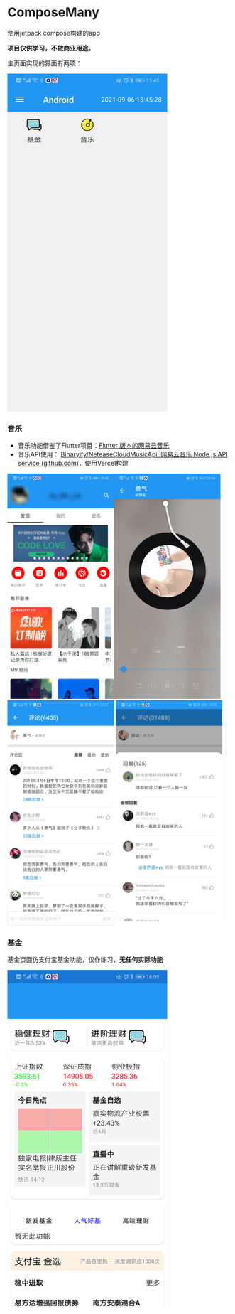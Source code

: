 # ComposeMany
使用jetpack compose构建的app

**项目仅供学习，不做商业用途。**



主页面实现的界面有两项：

<img src="https://github.com/Mr-lin930819/ComposeMany/blob/0f5ac3f8cbf3ab24882ec24b5bdf1aabc7c6f2fd/screenshots/main.png" width=360 alt="主界面" />

### 音乐

- 音乐功能借鉴了Flutter项目：[Flutter 版本的网易云音乐 ](https://github.com/fluttercandies/NeteaseCloudMusic)
- 音乐API使用： [Binaryify/NeteaseCloudMusicApi: 网易云音乐 Node.js API service (github.com)](https://github.com/Binaryify/NeteaseCloudMusicApi)，使用Vercel构建

<img src="https://github.com/Mr-lin930819/ComposeMany/blob/0f5ac3f8cbf3ab24882ec24b5bdf1aabc7c6f2fd/screenshots/music_main.png" width=240 alt="music_main" /><img src="https://github.com/Mr-lin930819/ComposeMany/raw/main/screenshots/song_play.png" width=240 alt="song_play" /><img src="https://github.com/Mr-lin930819/ComposeMany/raw/main/screenshots/comments.png" width=240 alt="comments" />
<img src="https://github.com/Mr-lin930819/ComposeMany/raw/main/screenshots/floor_comment.jpg" width=240 alt="floor_comment" />


### 基金

基金页面仿支付宝基金功能，仅作练习，**无任何实际功能**

<img src="https://github.com/Mr-lin930819/ComposeMany/blob/0f5ac3f8cbf3ab24882ec24b5bdf1aabc7c6f2fd/screenshots/fund_main.png" width=360 alt="fund_main" />


